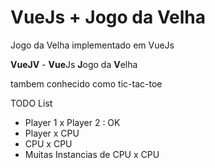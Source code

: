 # VueJs + Jogo da Velha
Jogo da Velha implementado em VueJs

**VueJV** - **Vue**Js **J**ogo da **V**elha

tambem conhecido como tic-tac-toe

TODO List
- Player 1 x Player 2 : OK
- Player x CPU
- CPU x CPU
- Muitas Instancias de CPU x CPU

